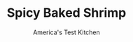 ---
layout: ../../layouts/MarkdownPostLayout.astro
title: Spicy Baked Shrimp
author: America's Test Kitchen
pubDate: 2023-03-15
description: "We wanted to add a shrimp dish to our weeknight repertoire, and spicy, crunchy, baked shrimp seemed to be just what we were looking for."
image_url: https://res.cloudinary.com/hksqkdlah/image/upload/ar_1:1,c_fill,dpr_2.0,f_auto,fl_lossy.progressive.strip_profile,g_faces:auto,q_auto:low,w_344/4391_sfs-on05-spicybakedshrimp-318972
tags: ["Main Courses","Fish & Seafood","Quick","30-Minute Suppers"]
calories: 1735
protein: 35
carbohydrates: 24
fats: 
fiber: 2
ingredients: ["6 tablespoons, unsalted butter","4 cloves, garlic, minced","2 teaspoons, lemon juice, plus 1 whole lemon, quartered","1 1/2 tablespoons, hot pepper sauce",", Salt and pepper","2 pounds, jumbo shrimp, peeled and deveined, tails intact","2 teaspoons, paprika","1/8 teaspoon, cayenne pepper","2 teaspoons, Dijon mustard","1 cup, bread crumbs, preferably fresh (see headnote)","2 tablespoons, chopped fresh parsley leaves"]
serves: 4
time: ""
instructions: ["Adjust oven rack to middle position and heat oven to 500 degrees. Coat large baking sheet with cooking spray.","Melt butter in small saucepan over medium heat. Add garlic and cook until fragrant, about 1 minute. Add lemon juice and hot sauce and season with salt and pepper. Remove from heat.","Toss shrimp, paprika, cayenne, mustard, 1/4 teaspoon salt, and 1/8 teaspoon pepper together in large bowl. Add 2 tablespoons butter mixture. Place bread crumbs in shallow bowl.","Dip one side of each shrimp in bread crumbs, pressing to adhere crumbs. Place shrimp breaded side up on baking sheet, spacing them slightly apart. Spray shrimp with cooking spray and bake until just cooked through and bread crumbs are golden and crisp, 8 to 9 minutes. Rewarm butter mixture and stir in parsley. Serve shrimp with butter mixture and lemon wedges."]
nutrition: ["390 mg Potassium","617 mg Phosphorus","194 mg Calcium","2 mg Iron","68 mg Magnesium","1653 mg Sodium","2 mg Zinc","21 g Fat","6 mg Niacin (B3)","5 g Monounsaturated","2 g Polyunsaturated","8 mg Vitamin C","331 mg Cholesterol","11 g Saturated","2 g Fiber","22 µg Folic acid","54 µg Folate (food)","2 g Sugars","37 µg Vitamin K","206 g Water","24 g Carbs","92 µg Folate equivalent (total)","35 g Protein","3 mg Vitamin E","2 µg Vitamin B12","306 µg Vitamin A","433 kcal Energy","1735 calories"]
notes: "For this recipe, we prefer the softer texture of fresh bread crumbs. To make bread crumbs, tear 3 slices of good-quality sandwich bread into quarters and grind in a food processor."
---